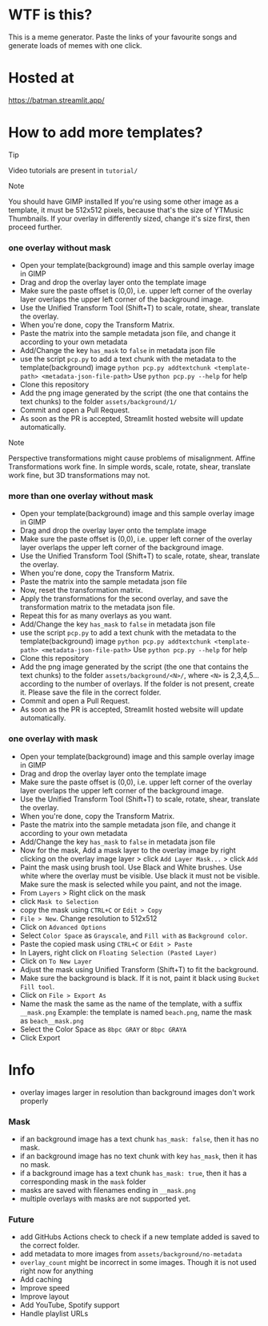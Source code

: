 # WTF is this?

This is a meme generator. Paste the links of your favourite songs and generate loads of memes with one click.

# Hosted at

https://batman.streamlit.app/



# How to add more templates?
> [!TIP]
> Video tutorials are present in `tutorial/`

> [!NOTE]
> You should have GIMP installed
> If you're using some other image as a template, it must be 512x512 pixels, because that's the size of YTMusic Thumbnails. If your overlay in differently sized, change it's size first, then proceed further.

### one overlay without mask

- Open your template(background) image and this sample overlay image in GIMP
- Drag and drop the overlay layer onto the template image
- Make sure the paste offset is (0,0), i.e. upper left corner of the overlay layer overlaps the upper left corner
  of the background image.
- Use the Unified Transform Tool (Shift+T) to scale, rotate, shear, translate the overlay.
- When you're done, copy the Transform Matrix.
- Paste the matrix into the sample metadata json file, and change it according to your own metadata
- Add/Change the key `has_mask` to `false` in metadata json file
- use the script `pcp.py` to add a text chunk with the metadata to the template(background) image
  `python pcp.py addtextchunk <template-path> <metadata-json-file-path>`
  Use `python pcp.py --help` for help
- Clone this repository
- Add the png image generated by the script (the one that contains the text chunks) to the folder `assets/background/1/`
- Commit and open a Pull Request.
- As soon as the PR is accepted, Streamlit hosted website will update automatically.

> [!NOTE]
> Perspective transformations might cause problems of misalignment. Affine Transformations work fine. In simple words, scale, rotate, shear, translate work fine, but 3D transformations may not.

### more than one overlay without mask

- Open your template(background) image and this sample overlay image in GIMP
- Drag and drop the overlay layer onto the template image
- Make sure the paste offset is (0,0), i.e. upper left corner of the overlay layer overlaps the upper left corner
  of the background image.
- Use the Unified Transform Tool (Shift+T) to scale, rotate, shear, translate the overlay.
- When you're done, copy the Transform Matrix.
- Paste the matrix into the sample metadata json file
- Now, reset the transformation matrix.
- Apply the transformations for the second overlay, and save the transformation matrix to the metadata json file.
- Repeat this for as many overlays as you want.
- Add/Change the key `has_mask` to `false` in metadata json file
- use the script `pcp.py` to add a text chunk with the metadata to the template(background) image
  `python pcp.py addtextchunk <template-path> <metadata-json-file-path>`
  Use `python pcp.py --help` for help
- Clone this repository
- Add the png image generated by the script (the one that contains the text chunks) to the folder `assets/background/<N>/`, where `<N>` is 2,3,4,5... according to the number of overlays. If the folder is not present, create it. Please save the file in the correct folder.
- Commit and open a Pull Request.
- As soon as the PR is accepted, Streamlit hosted website will update automatically.

### one overlay with mask

- Open your template(background) image and this sample overlay image in GIMP
- Drag and drop the overlay layer onto the template image
- Make sure the paste offset is (0,0), i.e. upper left corner of the overlay layer overlaps the upper left corner
  of the background image.
- Use the Unified Transform Tool (Shift+T) to scale, rotate, shear, translate the overlay.
- When you're done, copy the Transform Matrix.
- Paste the matrix into the sample metadata json file, and change it according to your own metadata
- Add/Change the key `has_mask` to `false` in metadata json file
- Now for the mask, Add a mask layer to the overlay image by right clicking on the overlay image layer > click `Add Layer Mask...` > click `Add`
- Paint the mask using brush tool. Use Black and White brushes. Use white where the overlay must be visible. Use black it must not be visible. Make sure the mask is selected while you paint, and not the image.
- From `Layers` > Right click on the mask
- click `Mask to Selection`
- copy the mask using `CTRL+C` or `Edit > Copy`
- `File > New`. Change resolution to 512x512
- Click on `Advanced Options`
- Select `Color Space` as `Grayscale`, and `Fill with` as `Background color`.
- Paste the copied mask using `CTRL+C` or `Edit > Paste`
- In Layers, right click on `Floating Selection (Pasted Layer)`
- Click on `To New Layer`
- Adjust the mask using Unified Transform (Shift+T) to fit the background.
- Make sure the background is black. If it is not, paint it black using `Bucket Fill tool`.
- Click on `File > Export As`
- Name the mask the same as the name of the template, with a suffix `__mask.png`
  Example: the template is named `beach.png`, name the mask as `beach__mask.png`
- Select the Color Space as `8bpc GRAY` or `8bpc GRAYA`
- Click Export

# Info

- overlay images larger in resolution than background images don't work properly

### Mask

- if an background image has a text chunk `has_mask: false`, then it has no mask.
- if an background image has no text chunk with key `has_mask`, then it has no mask.
- if a background image has a text chunk `has_mask: true`, then it has a corresponding mask in the `mask` folder
- masks are saved with filenames ending in `__mask.png`
- multiple overlays with masks are not supported yet.

### Future

- add GitHubs Actions check to check if a new template added is saved to the correct folder.
- add metadata to more images from `assets/background/no-metadata`
- `overlay_count` might be incorrect in some images. Though it is not used right now for anything
- Add caching
- Improve speed
- Improve layout
- Add YouTube, Spotify support
- Handle playlist URLs
